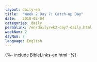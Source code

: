 ```yaml
---
layout: daily-en
title:  "Week 2 Day 7: Catch-up Day"
date:   2018-02-04
categories: daily
permalink: /en/daily/wk2-day7-daily.html
weekNum: 2
dayNum: 7
language: English
---
```


{%- include BibleLinks-en.html -%}
